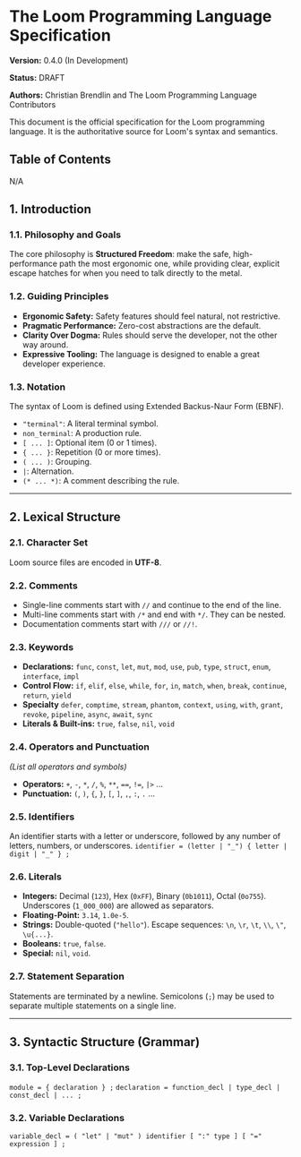 # The Loom Programming Language Specification

**Version:** 0.4.0 (In Development)

**Status:** DRAFT

**Authors:** Christian Brendlin and The Loom Programming Language Contributors

This document is the official specification for the Loom programming language. It is the authoritative source for Loom's syntax and semantics.

## Table of Contents
<!-- You can add a ToC here as the document grows -->
N/A

## 1. Introduction

### 1.1. Philosophy and Goals
The core philosophy is **Structured Freedom**: make the safe, high-performance path the most ergonomic one, while providing clear, explicit escape hatches for when you need to talk directly to the metal.

### 1.2. Guiding Principles
*   **Ergonomic Safety:** Safety features should feel natural, not restrictive.
*   **Pragmatic Performance:** Zero-cost abstractions are the default.
*   **Clarity Over Dogma:** Rules should serve the developer, not the other way around.
*   **Expressive Tooling:** The language is designed to enable a great developer experience.

### 1.3. Notation
The syntax of Loom is defined using Extended Backus-Naur Form (EBNF).
*   `"terminal"`: A literal terminal symbol.
*   `non_terminal`: A production rule.
*   `[ ... ]`: Optional item (0 or 1 times).
*   `{ ... }`: Repetition (0 or more times).
*   `( ... )`: Grouping.
*   `|`: Alternation.
*   `(* ... *)`: A comment describing the rule.

---

## 2. Lexical Structure

### 2.1. Character Set
Loom source files are encoded in **UTF-8**.

### 2.2. Comments
*   Single-line comments start with `//` and continue to the end of the line.
*   Multi-line comments start with `/*` and end with `*/`. They can be nested.
*   Documentation comments start with `///` or `//!`.

### 2.3. Keywords
*   **Declarations:** `func`, `const`, `let`, `mut`, `mod`, `use`, `pub`, `type`, `struct`, `enum`, `interface`, `impl`
*   **Control Flow:** `if`, `elif`, `else`, `while`, `for`, `in`, `match`, `when`, `break`, `continue`, `return`, `yield`
*   **Specialty** `defer`, `comptime`, `stream`, `phantom`, `context`, `using`, `with`, `grant`, `revoke`, `pipeline`, `async`, `await`, `sync`
*   **Literals & Built-ins:** `true`, `false`, `nil`, `void`

### 2.4. Operators and Punctuation
*(List all operators and symbols)*
*   **Operators:** `+`, `-`, `*`, `/`, `%`, `**`, `==`, `!=`, `|>` ...
*   **Punctuation:** `(`, `)`, `{`, `}`, `[`, `]`, `,`, `:`, `.` ...

### 2.5. Identifiers
An identifier starts with a letter or underscore, followed by any number of letters, numbers, or underscores.
`identifier = (letter | "_") { letter | digit | "_" } ;`

### 2.6. Literals
*   **Integers:** Decimal (`123`), Hex (`0xFF`), Binary (`0b1011`), Octal (`0o755`). Underscores (`1_000_000`) are allowed as separators.
*   **Floating-Point:** `3.14`, `1.0e-5`.
*   **Strings:** Double-quoted (`"hello"`). Escape sequences: `\n`, `\r`, `\t`, `\\`, `\"`, `\u{...}`.
*   **Booleans:** `true`, `false`.
*   **Special:** `nil`, `void`.

### 2.7. Statement Separation
Statements are terminated by a newline. Semicolons (`;`) may be used to separate multiple statements on a single line.

---

## 3. Syntactic Structure (Grammar)

### 3.1. Top-Level Declarations
`module = { declaration } ;`
`declaration = function_decl | type_decl | const_decl | ... ;`

### 3.2. Variable Declarations
`variable_decl = ( "let" | "mut" ) identifier [ ":" type ] [ "=" expression ] ;`

